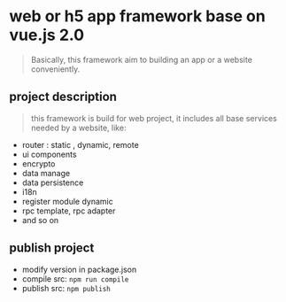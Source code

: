 # web or h5 app framework base on vue.js 2.0

> Basically, this framework aim to building an app or a website conveniently.

## project description

> this framework is build for web project, it includes all base services needed by a website, like:
-   router : static , dynamic, remote
-   ui components
-   encrypto
-   data manage
-   data persistence
-   i18n
-   register module dynamic
-   rpc template, rpc adapter
-   and so on

## publish project
-   modify version in package.json
-   compile src:    `npm run compile`
-   publish src:    `npm publish`
